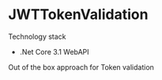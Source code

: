 # JWTTokenValidation

Technology stack
- .Net Core 3.1 WebAPI


Out of the box approach for Token validation

